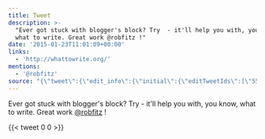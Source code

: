```yaml
---
title: Tweet
description: >-
  "Ever got stuck with blogger's block? Try  - it'll help you with, you know,
  what to write. Great work @robfitz !"
date: '2015-01-23T11:01:09+00:00'
links:
  - 'http://whattowrite.org/'
mentions:
  - '@robfitz'
source: "{\"tweet\":{\"edit_info\":{\"initial\":{\"editTweetIds\":[\"558590506822012929\"],\"editableUntil\":\"2015-01-23T12:42:09.593Z\",\"editsRemaining\":\"5\",\"isEditEligible\":true}},\"retweeted\":false,\"source\":\"<a href=\\\"https://about.twitter.com/products/tweetdeck\\\" rel=\\\"nofollow\\\">TweetDeck</a>\",\"entities\":{\"hashtags\":[],\"symbols\":[],\"user_mentions\":[{\"name\":\"Rob Fitzpatrick \U0001F4DA\",\"screen_name\":\"robfitz\",\"indices\":[\"123\",\"131\"],\"id_str\":\"14393120\",\"id\":\"14393120\"}],\"urls\":[{\"url\":\"http://t.co/jDyKF8jiOy\",\"expanded_url\":\"http://whattowrite.org/\",\"display_url\":\"whattowrite.org\",\"indices\":[\"41\",\"63\"]}]},\"display_text_range\":[\"0\",\"133\"],\"favorite_count\":\"0\",\"id_str\":\"558590506822012929\",\"truncated\":false,\"retweet_count\":\"0\",\"id\":\"558590506822012929\",\"possibly_sensitive\":false,\"created_at\":\"Fri Jan 23 11:42:09 +0000 2015\",\"favorited\":false,\"full_text\":\"Ever got stuck with blogger's block? Try http://t.co/jDyKF8jiOy - it'll help you with, you know, what to write. Great work @robfitz !\",\"lang\":\"en\"}}"
---
```

Ever got stuck with blogger's block? Try  - it'll help you with, you know, what to write. Great work [@robfitz](https://twitter.com/@robfitz) !
    
{{< tweet 0 0 >}}
    
